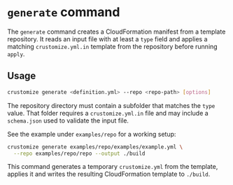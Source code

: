 # `generate` command

The `generate` command creates a CloudFormation manifest from a template repository. It reads an input file with at least a `type` field and applies a matching `crustomize.yml.in` template from the repository before running `apply`.

## Usage

```bash
crustomize generate <definition.yml> --repo <repo-path> [options]
```

The repository directory must contain a subfolder that matches the `type` value. That folder requires a `crustomize.yml.in` file and may include a `schema.json` used to validate the input file.

See the example under `examples/repo` for a working setup:

```bash
crustomize generate examples/repo/examples/example.yml \
  --repo examples/repo/repo --output ./build
```

This command generates a temporary `crustomize.yml` from the template, applies it and writes the resulting CloudFormation template to `./build`.

